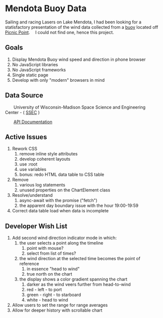 # Mendota Buoy Data #

Sailing and racing Lasers on Lake Mendota, I had been looking for a statisfactory presentation of the wind data collected from a [buoy](https://metobs.ssec.wisc.edu/mendota/buoy/) located off [Picnic Point](https://www.google.com/maps/place/43%C2%B005'58.2%22N+89%C2%B024'16.2%22W/@43.0996009,-89.4206768,14z/data=!4m5!3m4!1s0x0:0x0!8m2!3d43.0995!4d-89.4045).&emsp; I could not find one, hence this project.

## Goals ##

1. Display Mendota Buoy wind speed and direction in phone browser
2. No JavaScript libraries
3. No JavaScript frameworks
4. Single static page
5. Develop with only "modern" browsers in mind

## Data Source ##

&emsp;&emsp;University of Wisconsin-Madison Space Science and Engineering Center - ( [SSEC](https://www.ssec.wisc.edu/) )

&emsp;&emsp;[API Documentation](https://metobs-test.ssec.wisc.edu/api/data)

## Active Issues ##

1. Rework CSS
   1. remove inline style attributes
   2. develop coherent layouts
   3. use :root
   4. use variables
   5. bonus: redo HTML data table to CSS table
2. Remove
   1. various log statements
   2. unused properties on the ChartElement class
3. Resolve/understand
   1. async-await with the promise ("fetch")
   2. the apparent day boundary issue with the hour 19:00-19:59
4. Correct data table load when data is incomplete

## Developer Wish List ##

1. Add second wind direction indicator mode in which:
   1. the user selects a point along the timeline
      1. point with mouse?
      2. select from list of times?
   2. the wind direction at the selected time becomes the point of reference
      1. in essence "head to wind"
      2. true north on the chart
   3. the display shows a color gradient spanning the chart
      1. darker as the wind veers further from head-to-wind
      2. red - left - to port
      3. green - right - to starboard
      4. white - head to wind
2. Allow users to set the range for range averages
3. Allow for deeper history with scrollable chart
